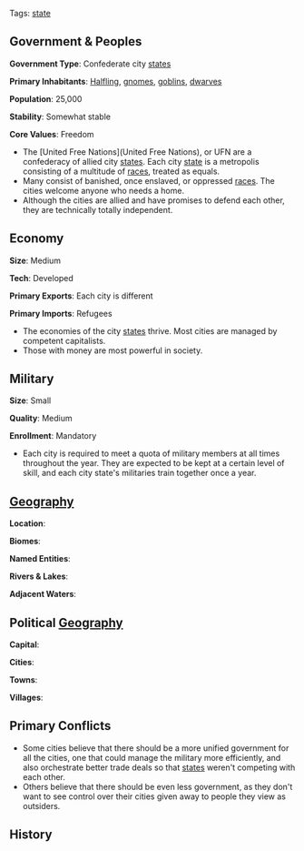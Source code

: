 Tags: [state](States)

## Government & Peoples

**Government Type**: Confederate city [states](States)

**Primary Inhabitants**: [Halfling](Halflings), [gnomes](Gnomes), [goblins](Goblins), [dwarves](Dwarves)

**Population**: 25,000

**Stability**: Somewhat stable

**Core Values**: Freedom

- The [United Free Nations](United Free Nations), or UFN are a confederacy of allied city [states](States). Each city [state](States) is a metropolis consisting of a multitude of [races](Races), treated as equals.
- Many consist of banished, once enslaved, or oppressed [races](Races). The cities welcome anyone who needs a home.
- Although the cities are allied and have promises to defend each other, they are technically totally independent.


## Economy

**Size**: Medium

**Tech**: Developed

**Primary Exports**: Each city is different

**Primary Imports**: Refugees

- The economies of the city [states](States) thrive. Most cities are managed by competent capitalists.
- Those with money are most powerful in society.


## Military

**Size**: Small

**Quality**: Medium

**Enrollment**: Mandatory

- Each city is required to meet a quota of military members at all times throughout the year. They are expected to be kept at a certain level of skill, and each city state's militaries train together once a year.


## [Geography](Geography)

**Location**: 

**Biomes**: 

**Named Entities**:

**Rivers & Lakes**: 

**Adjacent Waters**: 


## Political [Geography](Geography)

**Capital**: 

**Cities**: 

**Towns**: 

**Villages**: 


## Primary Conflicts

- Some cities believe that there should be a more unified government for all the cities, one that could manage the military more efficiently, and also orchestrate better trade deals so that [states](States) weren't competing with each other. 
- Others believe that there should be even less government, as they don't want to see control over their cities given away to people they view as outsiders. 


## History

